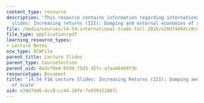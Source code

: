 ```yaml
---
content_type: resource
description: 'This resource contains information regarding international trade lecture
  slides: Increasing returns (III): Dumping and external economies of scale.'
file: /media/courses/14-54-international-trade-fall-2016/e20d74d6dcc8cc4420fefa93915288fc_MIT14_54F16_Lecture_19.pdf
file_type: application/pdf
learning_resource_types:
- Lecture Notes
ocw_type: OCWFile
parent_title: Lecture Slides
parent_type: CourseSection
parent_uid: 0a3cf0ed-6939-75d3-35fc-a7aad8469f3b
resourcetype: Document
title: '14.54 F16 Lecture Slides: Increasing Returns (III): Dumping and External Economies
  of Scale'
uid: e20d74d6-dcc8-cc44-20fe-fa93915288fc
---
```

